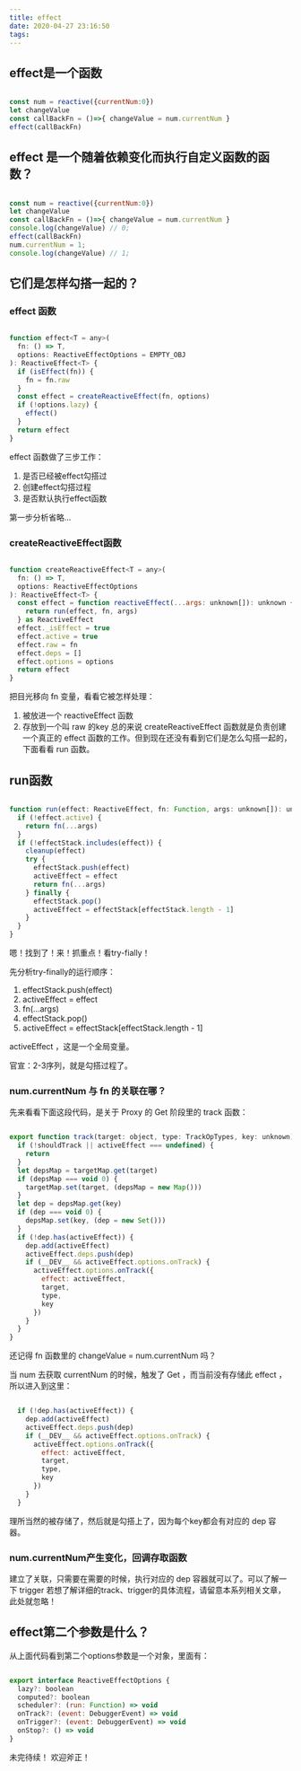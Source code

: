 ```yaml
---
title: effect
date: 2020-04-27 23:16:50
tags:
---
```


## effect是一个函数

```javascript

const num = reactive({currentNum:0})
let changeValue
const callBackFn = ()=>{ changeValue = num.currentNum }
effect(callBackFn)

```

## effect 是一个随着依赖变化而执行自定义函数的函数？

```javascript

const num = reactive({currentNum:0})
let changeValue
const callBackFn = ()=>{ changeValue = num.currentNum }
console.log(changeValue) // 0;
effect(callBackFn)
num.currentNum = 1;
console.log(changeValue) // 1;

```

## 它们是怎样勾搭一起的？

### effect 函数

```javascript

function effect<T = any>(
  fn: () => T,
  options: ReactiveEffectOptions = EMPTY_OBJ
): ReactiveEffect<T> {
  if (isEffect(fn)) {
    fn = fn.raw
  }
  const effect = createReactiveEffect(fn, options)
  if (!options.lazy) {
    effect()
  }
  return effect
}

```
effect 函数做了三步工作：
1. 是否已经被effect勾搭过
2. 创建effect勾搭过程
3. 是否默认执行effect函数


第一步分析省略...

### createReactiveEffect函数

```javascript

function createReactiveEffect<T = any>(
  fn: () => T,
  options: ReactiveEffectOptions
): ReactiveEffect<T> {
  const effect = function reactiveEffect(...args: unknown[]): unknown {
    return run(effect, fn, args)
  } as ReactiveEffect
  effect._isEffect = true
  effect.active = true
  effect.raw = fn
  effect.deps = []
  effect.options = options
  return effect
}

```

把目光移向 fn 变量，看看它被怎样处理：
1. 被放进一个 reactiveEffect 函数
2. 存放到一个叫 raw 的key
总的来说 createReactiveEffect 函数就是负责创建一个真正的 effect 函数的工作。但到现在还没有看到它们是怎么勾搭一起的，下面看看 run 函数。

## run函数

```javascript

function run(effect: ReactiveEffect, fn: Function, args: unknown[]): unknown {
  if (!effect.active) {
    return fn(...args)
  }
  if (!effectStack.includes(effect)) {
    cleanup(effect)
    try {
      effectStack.push(effect)
      activeEffect = effect
      return fn(...args)
    } finally {
      effectStack.pop()
      activeEffect = effectStack[effectStack.length - 1]
    }
  }
}

```

嗯！找到了！来！抓重点！看try-fially！

先分析try-finally的运行顺序：

1. effectStack.push(effect)
2. activeEffect = effect
3. fn(...args)
4. effectStack.pop()
5. activeEffect = effectStack[effectStack.length - 1]

activeEffect ，这是一个全局变量。

官宣：2-3序列，就是勾搭过程了。

### num.currentNum 与 fn 的关联在哪？

先来看看下面这段代码，是关于 Proxy 的 Get 阶段里的 track 函数：

```javascript

export function track(target: object, type: TrackOpTypes, key: unknown) {
  if (!shouldTrack || activeEffect === undefined) {
    return
  }
  let depsMap = targetMap.get(target)
  if (depsMap === void 0) {
    targetMap.set(target, (depsMap = new Map()))
  }
  let dep = depsMap.get(key)
  if (dep === void 0) {
    depsMap.set(key, (dep = new Set()))
  }
  if (!dep.has(activeEffect)) {
    dep.add(activeEffect)
    activeEffect.deps.push(dep)
    if (__DEV__ && activeEffect.options.onTrack) {
      activeEffect.options.onTrack({
        effect: activeEffect,
        target,
        type,
        key
      })
    }
  }
}

```

还记得 fn 函数里的 changeValue = num.currentNum 吗？

当 num 去获取 currentNum 的时候，触发了 Get ，而当前没有存储此 effect ，所以进入到这里：

```javascript

  if (!dep.has(activeEffect)) {
    dep.add(activeEffect)
    activeEffect.deps.push(dep)
    if (__DEV__ && activeEffect.options.onTrack) {
      activeEffect.options.onTrack({
        effect: activeEffect,
        target,
        type,
        key
      })
    }
  }

```

理所当然的被存储了，然后就是勾搭上了，因为每个key都会有对应的 dep 容器。

### num.currentNum产生变化，回调存取函数

建立了关联，只需要在需要的时候，执行对应的 dep 容器就可以了。可以了解一下 trigger 
若想了解详细的track、trigger的具体流程，请留意本系列相关文章，此处就忽略！

## effect第二个参数是什么？

从上面代码看到第二个options参数是一个对象，里面有：

```javascript

export interface ReactiveEffectOptions {
  lazy?: boolean
  computed?: boolean
  scheduler?: (run: Function) => void
  onTrack?: (event: DebuggerEvent) => void
  onTrigger?: (event: DebuggerEvent) => void
  onStop?: () => void
}

```

未完待续！
欢迎斧正！